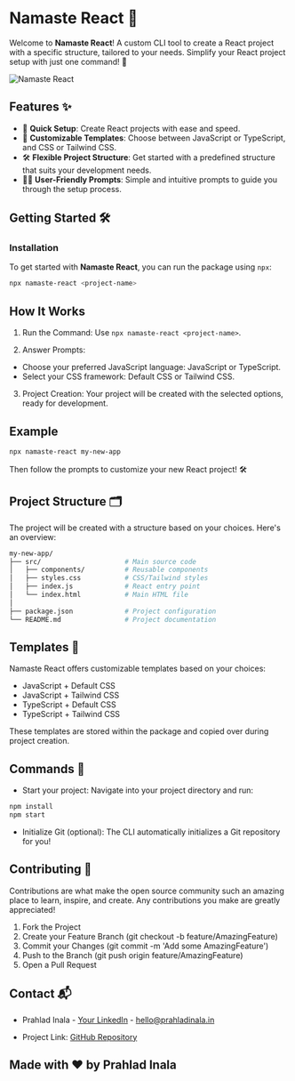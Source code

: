 # Namaste React 🚀

Welcome to **Namaste React**! A custom CLI tool to create a React project with a specific structure, tailored to your needs. Simplify your React project setup with just one command! 🎉

![Namaste React](https://media.giphy.com/media/10SvWCbt1ytWCc/giphy.gif)

## Features ✨

- 🚀 **Quick Setup**: Create React projects with ease and speed.
- 🎨 **Customizable Templates**: Choose between JavaScript or TypeScript, and CSS or Tailwind CSS.
- 🛠️ **Flexible Project Structure**: Get started with a predefined structure that suits your development needs.
- 🧑‍💻 **User-Friendly Prompts**: Simple and intuitive prompts to guide you through the setup process.

## Getting Started 🛠️

### Installation

To get started with **Namaste React**, you can run the package using `npx`:

```bash
npx namaste-react <project-name>
```

## How It Works

1. Run the Command: Use `npx namaste-react <project-name>`.

2. Answer Prompts:

- Choose your preferred JavaScript language: JavaScript or TypeScript.
- Select your CSS framework: Default CSS or Tailwind CSS.

3. Project Creation: Your project will be created with the selected options, ready for development.

## Example

```bash
npx namaste-react my-new-app
```

Then follow the prompts to customize your new React project! 🛠️

## Project Structure 🗂️

The project will be created with a structure based on your choices. Here's an overview:

```bash
my-new-app/
├── src/                     # Main source code
│   ├── components/          # Reusable components
│   ├── styles.css           # CSS/Tailwind styles
│   ├── index.js             # React entry point
│   └── index.html           # Main HTML file
│
├── package.json             # Project configuration
└── README.md                # Project documentation

```

## Templates 📂

Namaste React offers customizable templates based on your choices:

- JavaScript + Default CSS
- JavaScript + Tailwind CSS
- TypeScript + Default CSS
- TypeScript + Tailwind CSS

These templates are stored within the package and copied over during project creation.

## Commands 📝

- Start your project: Navigate into your project directory and run:

```bash
npm install
npm start
```

- Initialize Git (optional): The CLI automatically initializes a Git repository for you!

## Contributing 🤝

Contributions are what make the open source community such an amazing place to learn, inspire, and create. Any contributions you make are greatly appreciated!

1. Fork the Project
2. Create your Feature Branch (git checkout -b feature/AmazingFeature)
3. Commit your Changes (git commit -m 'Add some AmazingFeature')
4. Push to the Branch (git push origin feature/AmazingFeature)
5. Open a Pull Request

## Contact 📬

- Prahlad Inala - [Your LinkedIn](https://www.linkedin.com/in/prahladinala/) - [hello@prahladinala.in](mailto:hello@prahladinala.in)

- Project Link: [GitHub Repository](https://github.com/prahladinala/namaste-react)

## Made with ❤️ by Prahlad Inala
